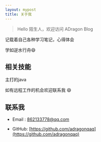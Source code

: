 ```yaml
---
layout: mypost
title: 关于我
---
```


> Hello 陌生人，欢迎访问 ADragon Blog

记载着自己各种学习笔记，心得体会

学如逆水行舟😄

## 相关技能

主打的java

如有远程工作的机会欢迎联系我 😄

## 联系我

- Email&nbsp;: [862133778@qq.com](mailto:862133778@qq.com)

- GitHub: [https://github.com/adragonqaq](https://github.com/adragonqaq)
